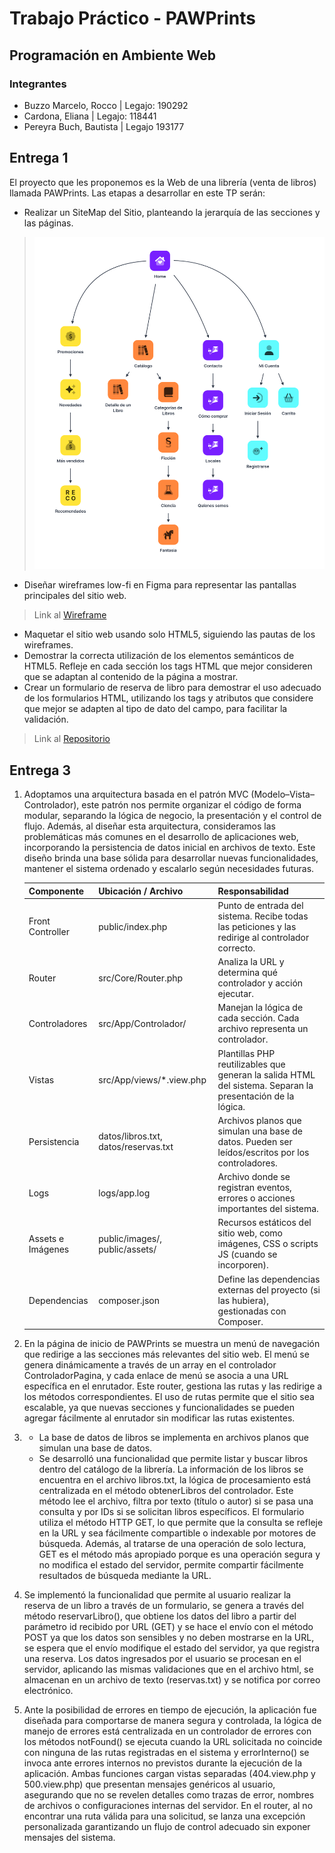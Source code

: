 # Trabajo Práctico - PAWPrints

## Programación en Ambiente Web

### **Integrantes**

- Buzzo Marcelo, Rocco   |   Legajo: 190292
- Cardona, Eliana        |   Legajo: 118441
- Pereyra Buch, Bautista |   Legajo 193177

## Entrega 1

El proyecto que les proponemos es la Web de una librería (venta de libros) llamada PAWPrints. Las etapas a desarrollar en este TP serán:

- Realizar un SiteMap del Sitio, planteando la jerarquía de las secciones y las páginas.

> ![alt text](/home/images/pawprints-sitemap.png)

- Diseñar wireframes low-fi en Figma para representar las pantallas principales del sitio web.

> Link al [Wireframe](https://www.figma.com/design/iVTO3usGiNgsAN9lrRd9ko/TP1-PAW?node-id=0-1&p=f&t=Weh9avHT0X2SWn6c-0)

- Maquetar el sitio web usando solo HTML5, siguiendo las pautas de los wireframes.
- Demostrar la correcta utilización de los elementos semánticos de HTML5. Refleje en cada sección los tags HTML que mejor consideren que se adaptan al contenido de la página a mostrar.
- Crear un formulario de reserva de libro para demostrar el uso adecuado de los formularios HTML, utilizando los tags y atributos que considere que mejor se adapten al tipo de dato del campo, para facilitar la validación.

> Link al [Repositorio](https://github.com/roccobuzzomarcelo/PAW-2025-TPS/tree/main/home)

## Entrega 3

1) Adoptamos una arquitectura basada en el patrón MVC (Modelo–Vista–Controlador), este patrón nos permite organizar el código de forma modular, separando la lógica de negocio, la presentación y el control de flujo. Además, al diseñar esta arquitectura, consideramos las problemáticas más comunes en el desarrollo de aplicaciones web, incorporando la persistencia de datos inicial en archivos de texto. Este diseño brinda una base sólida para desarrollar nuevas funcionalidades, mantener el sistema ordenado y escalarlo según necesidades futuras.

    | **Componente**     | **Ubicación / Archivo**                        | **Responsabilidad**                                                                 |
    |--------------------|------------------------------------------------|-------------------------------------------------------------------------------------|
    | Front Controller    | public/index.php                               | Punto de entrada del sistema. Recibe todas las peticiones y las redirige al controlador correcto. |
    | Router              | src/Core/Router.php                            | Analiza la URL y determina qué controlador y acción ejecutar.                      |
    | Controladores       | src/App/Controlador/                           | Manejan la lógica de cada sección. Cada archivo representa un controlador.         |
    | Vistas              | src/App/views/*.view.php                       | Plantillas PHP reutilizables que generan la salida HTML del sistema. Separan la presentación de la lógica. |
    | Persistencia        | datos/libros.txt, datos/reservas.txt          | Archivos planos que simulan una base de datos. Pueden ser leídos/escritos por los controladores. |
    | Logs                | logs/app.log                                   | Archivo donde se registran eventos, errores o acciones importantes del sistema.    |
    | Assets e Imágenes   | public/images/, public/assets/                | Recursos estáticos del sitio web, como imágenes, CSS o scripts JS (cuando se incorporen). |
    | Dependencias        | composer.json                                  | Define las dependencias externas del proyecto (si las hubiera), gestionadas con Composer. |

2) En la página de inicio de PAWPrints se muestra un menú de navegación que redirige a las secciones más relevantes del sitio web. El menú se genera dinámicamente a través de un array en el controlador ControladorPagina, y cada enlace de menú se asocia a una URL específica en el enrutador. Este router, gestiona las rutas y las redirige a los métodos correspondientes. El uso de rutas permite que el sitio sea escalable, ya que nuevas secciones y funcionalidades se pueden agregar fácilmente al enrutador sin modificar las rutas existentes.

3)
    - La base de datos de libros se implementa en archivos planos que simulan una base de datos.
    - Se desarrolló una funcionalidad que permite listar y buscar libros dentro del catálogo de la librería. La información de los libros se encuentra en el archivo libros.txt,  la lógica de procesamiento está centralizada en el método obtenerLibros del controlador. Este método lee el archivo, filtra por texto (título o autor) si se pasa una consulta y por IDs si se solicitan libros específicos. El formulario utiliza el método HTTP GET, lo que permite que la consulta se refleje en la URL y sea fácilmente compartible o indexable por motores de búsqueda. Además, al tratarse de una operación de solo lectura, GET es el método más apropiado porque es una operación segura y no modifica el estado del servidor, permite compartir fácilmente resultados de búsqueda mediante la URL.

4) Se implementó la funcionalidad que permite al usuario realizar la reserva de un libro a través de un formulario, se genera a través del método reservarLibro(), que obtiene los datos del libro a partir del parámetro id recibido por URL (GET) y se hace el envío con el método POST ya que los datos son sensibles y no deben mostrarse en la URL, se espera que el envío modifique el estado del servidor, ya que registra una reserva. Los datos ingresados por el usuario se procesan en el servidor, aplicando las mismas validaciones que en el archivo html, se almacenan en un archivo de texto (reservas.txt) y se notifica por correo electrónico.

5) Ante la posibilidad de errores en tiempo de ejecución, la aplicación fue diseñada para comportarse de manera segura y controlada, la lógica de manejo de errores está centralizada en un controlador de errores con los métodos notFound() se ejecuta cuando la URL solicitada no coincide con ninguna de las rutas registradas en el sistema y errorInterno() se invoca ante errores internos no previstos durante la ejecución de la aplicación. Ambas funciones cargan vistas separadas (404.view.php y 500.view.php) que presentan mensajes genéricos al usuario, asegurando que no se revelen detalles como trazas de error, nombres de archivos o configuraciones internas del servidor. En el router, al no encontrar una ruta válida para una solicitud, se lanza una excepción personalizada garantizando un flujo de control adecuado sin exponer mensajes del sistema.
